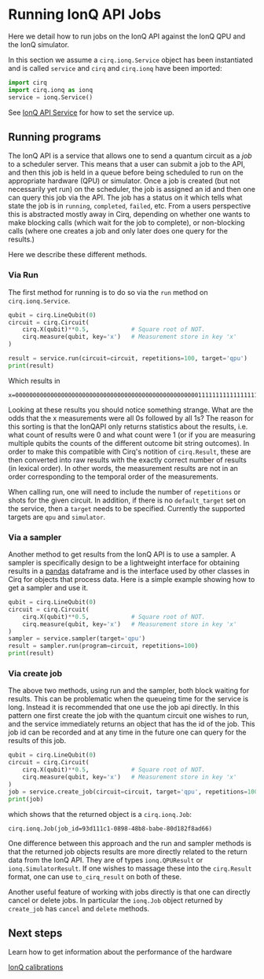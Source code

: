 # Running IonQ API Jobs

Here we detail how to run jobs on the IonQ API against the IonQ QPU and the
IonQ simulator.

In this section we assume a `cirq.ionq.Service` object has been instantiated and is
called `service` and `cirq` and `cirq.ionq` have been imported:
```python
import cirq
import cirq.ionq as ionq
service = ionq.Service()
```
See [IonQ API Service](service.md) for how to set the service up.

## Running programs

The IonQ API is a service that allows one to send a quantum circuit as a *job*
to a scheduler server.  This means that a user can submit a job to the API, and
then this job is held in a queue before being scheduled to run on the appropriate
hardware (QPU) or simulator.  Once a job is created (but not necessarily yet run)
on the scheduler, the job is assigned an id and then one can query this
job via the API. The job has a status on it which tells what state the job is in
`running`, `completed`, `failed`, etc.  From a users perspective this is abstracted
mostly away in Cirq, depending on whether one wants to make blocking calls (which
wait for the job to complete), or non-blocking calls (where one creates a job and
only later does one query for the results.)

Here we describe these different methods.

### Via Run

The first method for running is to do so via the `run` method on `cirq.ionq.Service`.

```python
qubit = cirq.LineQubit(0)
circuit = cirq.Circuit(
    cirq.X(qubit)**0.5,            # Square root of NOT.
    cirq.measure(qubit, key='x')   # Measurement store in key 'x'
)

result = service.run(circuit=circuit, repetitions=100, target='qpu')
print(result)
```
Which results in
```
x=0000000000000000000000000000000000000000000000000000111111111111111111111111111111111111111111111111
```
Looking at these results you should notice something strange. What are the odds
that the x measurements were all 0s followed by all 1s?  The reason for this
sorting is that the IonQAPI only returns statistics about the results, i.e. what
count of results were 0 and what count were 1 (or if you are measuring
multiple qubits the counts of the different outcome bit string outcomes).  In
order to make this compatible with Cirq's notition of `cirq.Result`, these
are then converted into raw results with the exactly correct number of
results (in lexical order). In other words, the measurement results are not
in an order corresponding to the temporal order of the measurements.

When calling run, one will need to include the number of `repetitions` or shots
for the given circuit.  In addition, if there is no `default_target` set on the
service, then a `target` needs to be specified.  Currently the supported targets
are `qpu` and `simulator`.

### Via a sampler

Another method to get results from the IonQ API is to use a sampler.  A sampler
is specifically design to be a lightweight interface for obtaining results
in a [pandas](https://pandas.pydata.org/) dataframe and is the interface
used by other classes in Cirq for objects that process data.  Here is a
simple example showing how to get a sampler and use it.

```python
qubit = cirq.LineQubit(0)
circuit = cirq.Circuit(
    cirq.X(qubit)**0.5,            # Square root of NOT.
    cirq.measure(qubit, key='x')   # Measurement store in key 'x'
)
sampler = service.sampler(target='qpu')
result = sampler.run(program=circuit, repetitions=100)
print(result)
```

### Via create job

The above two methods, using run and the sampler, both block waiting for
results.  This can be problematic when the queueing time for the service
is long.  Instead it is recommended that one use the job api directly.
In this pattern one first create the job with the quantum circuit one
wishes to run, and the service immediately returns an object that has
the id of the job.  This job id can be recorded and at any time in
the future one can query for the results of this job.

```python
qubit = cirq.LineQubit(0)
circuit = cirq.Circuit(
    cirq.X(qubit)**0.5,            # Square root of NOT.
    cirq.measure(qubit, key='x')   # Measurement store in key 'x'
)
job = service.create_job(circuit=circuit, target='qpu', repetitions=100)
print(job)
```
which shows that the returned object is a `cirq.ionq.Job`:
```
cirq.ionq.Job(job_id=93d111c1-0898-48b8-babe-80d182f8ad66)
```

One difference between this approach and the run and sampler methods
is that the returned job objects results are more directly related to the
return data from the IonQ API.  They are of types `ionq.QPUResult` or
`ionq.SimulatorResult`.  If one wishes to massage these into the
`cirq.Result` format, one can use `to_cirq_result` on both of these.

Another useful feature of working with jobs directly is that one can
directly cancel or delete jobs.  In particular the `ionq.Job` object
returned by `create_job` has `cancel` and `delete` methods.

## Next steps

Learn how to get information about the performance of the hardware

[IonQ calibrations](calibrations.md)
